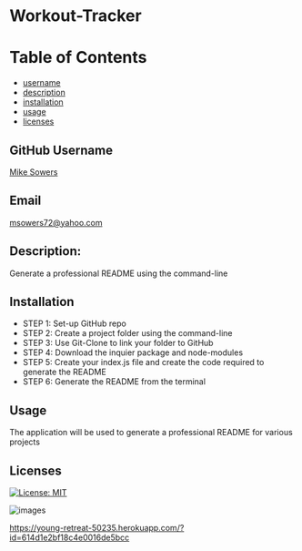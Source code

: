 # Workout-Tracker

# Table of Contents
- [username](#username)
- [description](#description)
- [installation](#installation)
- [usage](#usage)
- [licenses](#licenses)


## GitHub Username
[Mike Sowers](https://github.com/msowers72)

## Email
<msowers72@yahoo.com>

## Description:
Generate a professional README using the command-line

## Installation
* STEP 1: Set-up GitHub repo
* STEP 2: Create a project folder using the command-line
* STEP 3:  Use Git-Clone to link your folder to GitHub
* STEP 4: Download the inquier package and node-modules
* STEP 5: Create your index.js file and create the code required to generate the README
* STEP 6: Generate the README from the terminal    

## Usage
The application will be used to generate a professional README for various projects

## Licenses 
[![License: MIT](https://img.shields.io/badge/License-MIT-yellow.svg)](https://opensource.org/licenses/MIT)
<!-- ![Tux, the Linux mascot](https://img.shields.io/badge/License-MIT-green) -->
  
 ![images](https://user-images.githubusercontent.com/80433477/126913769-34b01e97-fe0f-466d-be29-42b9a8bdb5cc.jpg) 


 https://young-retreat-50235.herokuapp.com/?id=614d1e2bf18c4e0016de5bcc